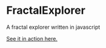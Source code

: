 # FractalExplorer
A fractal explorer written in javascript

[See it in action here.](www.nbellowe.com/fractal.html)
